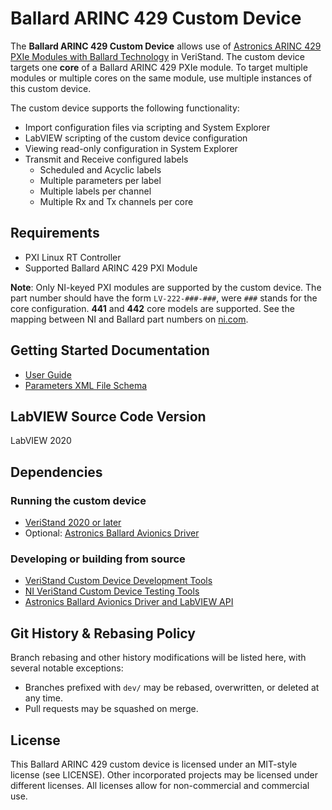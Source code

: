 # Ballard ARINC 429 Custom Device

The **Ballard ARINC 429 Custom Device** allows use of [Astronics ARINC 429 PXIe Modules with Ballard Technology](http://www.ni.com/en-ca/shop/select/pxi-arinc-429-interface-module) in VeriStand. The custom device targets one **core** of a Ballard ARINC 429 PXIe module. To target multiple modules or multiple cores on the same module, use multiple instances of this custom device.

The custom device supports the following functionality:
- Import configuration files via scripting and System Explorer
- LabVIEW scripting of the custom device configuration
- Viewing read-only configuration in System Explorer
- Transmit and Receive configured labels
   - Scheduled and Acyclic labels
   - Multiple parameters per label
   - Multiple labels per channel
   - Multiple Rx and Tx channels per core

## Requirements

- PXI Linux RT Controller
- Supported Ballard ARINC 429 PXI Module

**Note**: Only NI-keyed PXI modules are supported by the custom device. The part number should have the form `LV-222-###-###`, were `###` stands for the core configuration. **441** and **442** core models are supported. See the mapping between NI and Ballard part numbers on [ni.com](https://www.ni.com/en-us/support/documentation/supplemental/17/astronics-ballard-and-national-instruments-part-number-mapping.html).

## Getting Started Documentation

- [User Guide](Docs/User%20Guide/User%20Guide.md)
- [Parameters XML File Schema](Docs/Parameters%20XML%20File/Parameters%20XML%20File.md)

## LabVIEW Source Code Version

LabVIEW 2020

## Dependencies

### Running the custom device

- [VeriStand 2020 or later](https://www.ni.com/ro-ro/support/downloads/software-products/download.veristand.html#382072)
- Optional: [Astronics Ballard Avionics Driver](https://www.ni.com/en-us/support/downloads/drivers/download.astronics-ballard-avionics-driver.html#370805)

### Developing or building from source

- [VeriStand Custom Device Development Tools](https://github.com/ni/niveristand-custom-device-development-tools)
- [NI VeriStand Custom Device Testing Tools](https://github.com/ni/niveristand-custom-device-testing-tools)
- [Astronics Ballard Avionics Driver and LabVIEW API](https://www.ni.com/en-us/support/downloads/drivers/download.astronics-ballard-avionics-driver.html#370805)

## Git History & Rebasing Policy

Branch rebasing and other history modifications will be listed here, with several notable exceptions:
- Branches prefixed with `dev/` may be rebased, overwritten, or deleted at any time.
- Pull requests may be squashed on merge.

## License

This Ballard ARINC 429 custom device is licensed under an MIT-style license (see LICENSE). Other incorporated projects may be licensed under different licenses. All licenses allow for non-commercial and commercial use.
